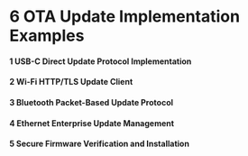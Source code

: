 # 6 OTA Update Implementation Examples


#### 1 USB-C Direct Update Protocol Implementation


#### 2 Wi-Fi HTTP/TLS Update Client


#### 3 Bluetooth Packet-Based Update Protocol


#### 4 Ethernet Enterprise Update Management


#### 5 Secure Firmware Verification and Installation

